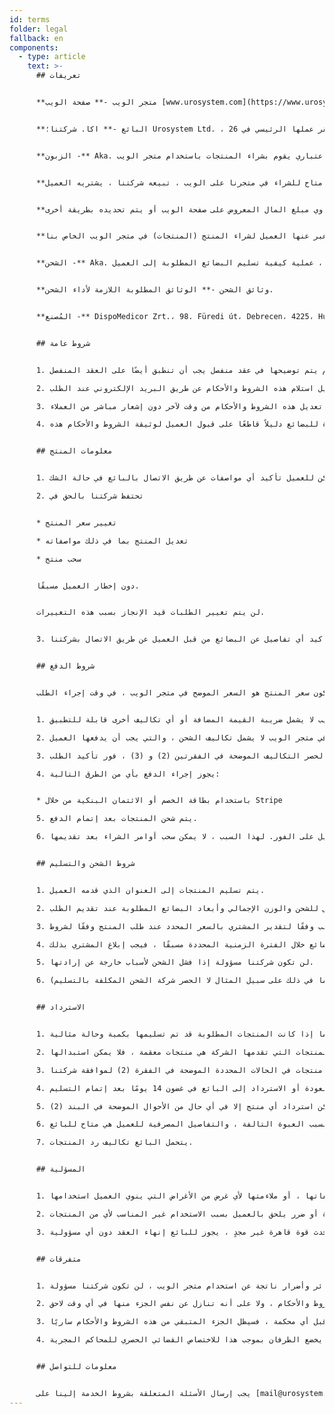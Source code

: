 ```yaml
---
id: terms
folder: legal
fallback: en
components:
  - type: article
    text: >-
      ## تعريفات


      **متجر الويب -** صفحة الويب [www.urosystem.com](https://www.urosystem.com/)


      **البائع -** اكا. شركتنا؛ Urosystem Ltd. ، التي يقع مقر عملها الرئيسي في 26 Szent István park، 1137 Budapest، Hungary، EU VAT number: HU22923820.


      **الزبون -** Aka. المشتري ، أي شخص طبيعي أو اعتباري يقوم بشراء المنتجات باستخدام متجر الويب.


      **المنتج -** منتجات متعددة ، ويعرف أيضًا باسم. البضائع ، أي منتج للمسالك البولية متاح للشراء في متجرنا على الويب ، تبيعه شركتنا ، يشتريه العميل.


      **السعر -** يساوي مبلغ المال المعروض على صفحة الويب أو يتم تحديده بطريقة أخرى.


      **الطلب -** النية التي عبر عنها العميل لشراء المنتج (المنتجات) في متجر الويب الخاص بنا.


      **الشحن -** Aka. التسليم ، عملية كيفية تسليم البضائع المطلوبة إلى العميل.


      **وثائق الشحن -** الوثائق المطلوبة اللازمة لأداء الشحن.


      **المُصنع -** DispoMedicor Zrt.، 98. Füredi út، Debrecen، 4225، Hungary.


      ## شروط عامة


      1. تنطبق هذه الشروط والأحكام على جميع العقود والأوامر المتعلقة ببيع أي بضائع من قبل شركتنا إلى العميل. إذا تم إبرام أي عقد منفصل بين شركتنا والعميل وكان يحتوي على أي معلومات مختلفة عن هذه الشروط والأحكام ، فسيتم تطبيق الشروط والأحكام المكتوبة في العقد المنفصل. أي شروط وأحكام من هذه الشروط والأحكام لم يتم توضيحها في عقد منفصل يجب أن تنطبق أيضًا على العقد المنفصل.

      2. يجوز لأي عميل استلام هذه الشروط والأحكام عن طريق البريد الإلكتروني عند الطلب.

      3. يحق لشركتنا تعديل هذه الشروط والأحكام من وقت لآخر دون إشعار مباشر من العملاء.

      4. يعتبر قبول تأكيد أمر المبيعات أو إصدار فاتورة للبضائع دليلاً قاطعًا على قبول العميل لوثيقة الشروط والأحكام هذه.


      ## معلومات المنتج


      1. تطابق مواصفات المنتج التي تظهر في متجر الويب المواصفات الفعلية للمنتج الموصوف. يحق للبائع أو الشركة المصنعة تعديل المواصفات دون إشعار عملاء البائع. تبذل شركتنا كل الجهود المعقولة لتوفير معلومات دقيقة ومحدثة عن جميع المنتجات المتوفرة في متجر الويب. يمكن للعميل تأكيد أي مواصفات عن طريق الاتصال بالبائع في حالة الشك.

      2. تحتفظ شركتنا بالحق في


      * تغيير سعر المنتج

      * تعديل المنتج بما في ذلك مواصفاته

      * سحب منتج


      دون إخطار العميل مسبقًا.


      لن يتم تغيير الطلبات قيد الإنجاز بسبب هذه التغييرات.


      3. تبذل شركتنا قصارى جهدها لتوضيح كل منتج في متجر الويب بأكبر قدر ممكن من الدقة. لا يتحمل البائع أي مسؤولية عن الاختلافات الطفيفة بين الرسم التوضيحي للمنتج والمنتج الذي تم تسليمه طالما أن الاختلافات لا تؤثر على قابلية استخدام المنتج أو المواصفات الموضحة مباشرة في متجر الويب. يمكن تأكيد أي تفاصيل عن البضائع من قبل العميل عن طريق الاتصال بشركتنا. 


      ## شروط الدفع


      يجب أن يكون سعر المنتج هو السعر الموضح في متجر الويب ، في وقت إجراء الطلب.


      1. السعر الذي يظهر في متجر الويب لا يشمل ضريبة القيمة المضافة أو أي تكاليف أخرى قابلة للتطبيق.

      2. السعر الذي يظهر في متجر الويب لا يشمل تكاليف الشحن ، والتي يجب أن يدفعها العميل. (EXW)

      3. يجب أن يتم سداد السعر ، الذي يجب أن يشمل أي تكاليف أخرى قابلة للتطبيق ، بما في ذلك على سبيل المثال لا الحصر التكاليف الموضحة في الفقرتين (2) و (3) ، فور تأكيد الطلب.

      4. يجوز إجراء الدفع بأي من الطرق التالية:


      * باستخدام بطاقة الخصم أو الائتمان البنكية من خلال Stripe

      5. يتم شحن المنتجات بعد إتمام الدفع.

      6. لذلك ، عند تقديم الشراء ، تبدأ عملية تسليم المنتجات للعميل على الفور. لهذا السبب ، لا يمكن سحب أوامر الشراء بعد تقديمها.


      ## شروط الشحن والتسليم


      1. يتم تسليم المنتجات إلى العنوان الذي قدمه العميل.

      2. يجب أن يحدد البائع الجدول الزمني للشحن والوزن الإجمالي وأبعاد البضائع المطلوبة عند تقديم الطلب.

      3. يتم تسليم البضائع من قبل مزود خدمة البريد السريع المحدد في لحظة الطلب وفقًا لتقدير المشتري بالسعر المحدد عند طلب المنتج وفقًا لشروط DDU (Delivered Duty Unpaid).

      4. تبذل شركتنا كل جهد معقول للوفاء بفترة التسليم المحددة وشحن البضائع في حالة ممتازة. إذا كان البائع على علم بفشل البضائع خلال الفترة الزمنية المحددة مسبقًا ، فيجب إبلاغ المشتري بذلك.

      5. لن تكون شركتنا مسؤولة إذا فشل الشحن لأسباب خارجة عن إرادتها.

      6. لن تكون شركتنا مسؤولة عن أي خسائر أو أضرار أو مصاريف يتسبب فيها المشتري أو أي طرف ثالث (بما في ذلك على سبيل المثال لا الحصر شركة الشحن المكلفة بالتسليم).


      ## الاسترداد


      1. تبذل شركتنا كل جهد معقول لضمان تسليم جميع المنتجات المشتراة في حالة ممتازة. بعد اكتمال الشحن ، يجب على العميل فحص ما إذا كانت المنتجات المطلوبة قد تم تسليمها بكمية وحالة مثالية.

      2. في حالة تلف عبوة البضائع المشحونة على ما يبدو ، نوصي بعدم قبول التسليم. نظرًا لأن المنتجات التي تقدمها الشركة هي منتجات معقمة ، فلا يمكن استبدالها.

      3. تخضع عملية استرداد أي منتجات في الحالات المحددة الموضحة في الفقرة (2) لموافقة شركتنا.

      4. يجب تقديم أي مطالبة من جانب العميل للعودة أو الاسترداد إلى البائع في غضون 14 يومًا بعد إتمام التسليم.

      5. لا يمكن استرداد أي منتج إلا في أي حال من الأحوال الموضحة في البند (2).

      6. يتم تحويل مبلغ الاسترداد في غضون 7 أيام عمل بعد إبلاغ الشركة من قبل مزود خدمة الشحن بفشل التسليم بسبب رفض القبول الذي حدث بسبب العبوة التالفة ، والتفاصيل المصرفية للعميل هي متاح للبائع.

      7. يتحمل البائع تكاليف رد المنتجات.


      ## المسؤلية


      1. لن تكون شركتنا مسؤولة عن أي آثار تترتب على المشتري ، أو أي طرف مشارك في عملية إكمال الطلب فيما يتعلق بجودة المنتجات أو مواصفاتها ، أو ملاءمتها لأي غرض من الأغراض التي ينوي العميل استخدامها.

      2. لن تكون شركتنا مسؤولة عن أي خسارة أو ضرر يلحق بالعميل بسبب الاستخدام غير المناسب لأي من المنتجات.

      3. لن تكون شركتنا مسؤولة عن أي تأخير أو إخفاق في أداء أي التزامات منصوص عليها في هذه الشروط والأحكام إذا كانت ناجمة عن أحداث قاهرة ، بما في ذلك على سبيل المثال لا الحصر: الحوادث ، والكوارث الطبيعية ، وانهيار الآلات ، وعدم التوفر من المواد الخام ، الإضراب ، أعمال الآلهة. إذا استمر أي تأخير لفترة من الوقت تعتبره شركتنا غير معقولة أو إذا كان أي جهد بُذل للتغلب على العقبات الناجمة عن حدث قوة قاهرة غير مجدٍ ، يجوز للبائع إنهاء العقد دون أي مسؤولية.


      ## متفرقات


      1. تبذل شركتنا كل جهد معقول للحفاظ على سلامة متجر الويب. عن أي خسائر وأضرار ناتجة عن استخدام متجر الويب ، لن تكون شركتنا مسؤولة.

      2. لا يجوز تفسير التنازل أو الفشل في تنفيذ أي أجزاء من هذه الشروط والأحكام من قبل أي من الطرفين على أنه تنازل عن الأجزاء الأخرى من هذه الشروط والأحكام ، ولا على أنه تنازل عن نفس الجزء منها في أي وقت لاحق.

      3. إذا أصبح أي بند أو حكم من هذه الشروط والأحكام غير صالح أو غير قابل للتنفيذ أو غير قانوني لأي سبب ومن قبل أي محكمة ، فسيظل الجزء المتبقي من هذه الشروط والأحكام ساريًا.

      4. تخضع هذه الشروط والأحكام وأي عقود مبرمة بين شركتنا والعميل وتفسر وفقًا لقوانين المجر. يخضع الطرفان بموجب هذا للاختصاص القضائي الحصري للمحاكم المجرية.


      ## معلومات للتواصل


      يجب إرسال الأسئلة المتعلقة بشروط الخدمة إلينا على [mail@urosystem.com](mailto:mail@urosystem.com).
---
```

